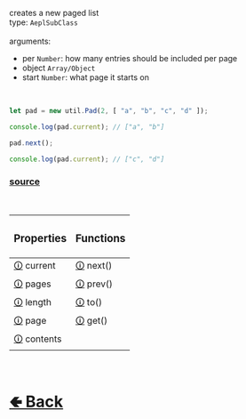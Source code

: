 creates a new paged list<br>
type: `AeplSubClass`<br><br>
arguments:
- per `Number`: how many entries should be included per page
- object `Array/Object`
- start `Number`: what page it starts on

<br>

```js
let pad = new util.Pad(2, [ "a", "b", "c", "d" ]);

console.log(pad.current); // ["a", "b"]

pad.next();

console.log(pad.current); // ["c", "d"]
```

### [source](https://github.com/paigeroid/noscord.js/blob/main/src/Services/UtilService/custard/Pad.js)

<br>

| <h3>Properties</h3> | <h3>Functions</h3> |
| - | - |
| [🛈](https://github.com/paigeroid/noscord.js/wiki/Util.Pad.current) current | [🛈](https://github.com/paigeroid/noscord.js/wiki/Util.Pad.next()) next() |
| [🛈](https://github.com/paigeroid/noscord.js/wiki/Util.Pad.pages) pages | [🛈](https://github.com/paigeroid/noscord.js/wiki/Util.Pad.prev()) prev() |
| [🛈](https://github.com/paigeroid/noscord.js/wiki/Util.Pad.length) length | [🛈](https://github.com/paigeroid/noscord.js/wiki/Util.Pad.to()) to() |
| [🛈](https://github.com/paigeroid/noscord.js/wiki/Util.Pad.page) page | [🛈](https://github.com/paigeroid/noscord.js/wiki/Util.Pad.get()) get() |
| [🛈](https://github.com/paigeroid/noscord.js/wiki/Util.Pad.contents) contents |

<br> <h1> [🢀 Back](https://github.com/paigeroid/noscord.js/wiki/Util) </h1>